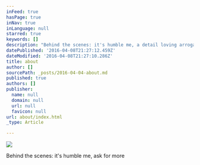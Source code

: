 ```yaml
---
inFeed: true
hasPage: true
inNav: true
inLanguage: null
starred: true
keywords: []
description: "Behind the scenes: it's humble me, a detail loving arrogant tea nerd with diverse interests and hobbies."
datePublished: '2016-04-08T21:27:12.459Z'
dateModified: '2016-04-08T21:27:10.286Z'
title: about
author: []
sourcePath: _posts/2016-04-04-about.md
published: true
authors: []
publisher:
  name: null
  domain: null
  url: null
  favicon: null
url: about/index.html
_type: Article

---
```

![](https://the-grid-user-content.s3-us-west-2.amazonaws.com/93ebd18c-927e-425c-94e0-58388110cbd5.jpg)

Behind the scenes: it's humble me, ask for more